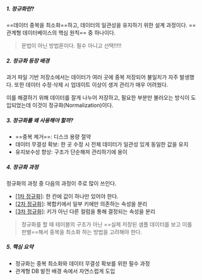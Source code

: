 ##### 1. 정규화란?
==데이터 중복을 최소화==하고, 데이터의 일관성을 유지하기 위한 설계 과정이다. ==관계형 데이터베이스의 핵심 원칙== 중 하나이다.

>문법이 아닌 방법론이다. 필수 아니고 선택!!!!!
##### 2. 정규화 등장 배경
과거 파일 기반 저장소에서는 데이터가 여러 곳에 중복 저장되어 불일치가 자주 발생했다.
또한 데이터 수정·삭제 시 업데이트 이상이 생겨 관리가 매우 어려웠다.

이를 해결하기 위해 데이터를 잘게 나누어 저장하고, 필요한 부분만 불러오는 방식이 도입되었는데 이것이 정규화(Normalization)이다.

##### 3. 정규화를 왜 사용해야 할까?
- ==중복 제거==: 디스크 용량 절약
- 데이터 무결성 확보: 한 곳 수정 시 전체 데이터가 일관성 있게 동일한 값을 유지
- 유지보수성 향상: 구조가 단순해져 관리하기에 용이

##### 4. 정규화 과정
정규화의 과정 중 다음의 과정이 주로 많이 쓰인다. 
- [[1차 정규화]](1NF): 한 칸에 값이 하나만 있어야 한다.
- [[2차 정규화]](2NF): 복합키에서 일부 키에만 의존하는 속성을 분리
- [[3차 정규화]](3NF): 키가 아닌 다른 컬럼을 통해 결정되는 속성을 분리

>정규화를 할 때 테이블의 구조가 아닌 ==실제 저장된 샘플 데이터를 보고 이를 판별==해서 중복을 최소화 하는 방법을 고려해야 한다. 

##### 5. 핵심 요약
- 정규화는 중복 최소화와 데이터 무결성 확보를 위한 필수 과정
- 관계형 DB 발전 배경 속에서 자연스럽게 도입